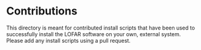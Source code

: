 # Contributions

This directory is meant for contributed install scripts that have been used to successfully install the LOFAR software on your own, external system. Please add any install scripts using a pull request.

